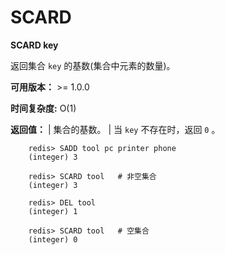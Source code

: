 # SCARD


**SCARD key**

返回集合 ``key`` 的基数(集合中元素的数量)。

**可用版本：**
    >= 1.0.0

**时间复杂度:**
    O(1)

**返回值：**
    | 集合的基数。
    | 当 ``key`` 不存在时，返回 ``0`` 。

```
    redis> SADD tool pc printer phone
    (integer) 3

    redis> SCARD tool   # 非空集合
    (integer) 3

    redis> DEL tool
    (integer) 1

    redis> SCARD tool   # 空集合
    (integer) 0
```